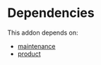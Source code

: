 # Dependencies

This addon depends on:

- [maintenance](../../odoo-bringout-oca-ocb-maintenance)
- [product](../../odoo-bringout-oca-ocb-product)

